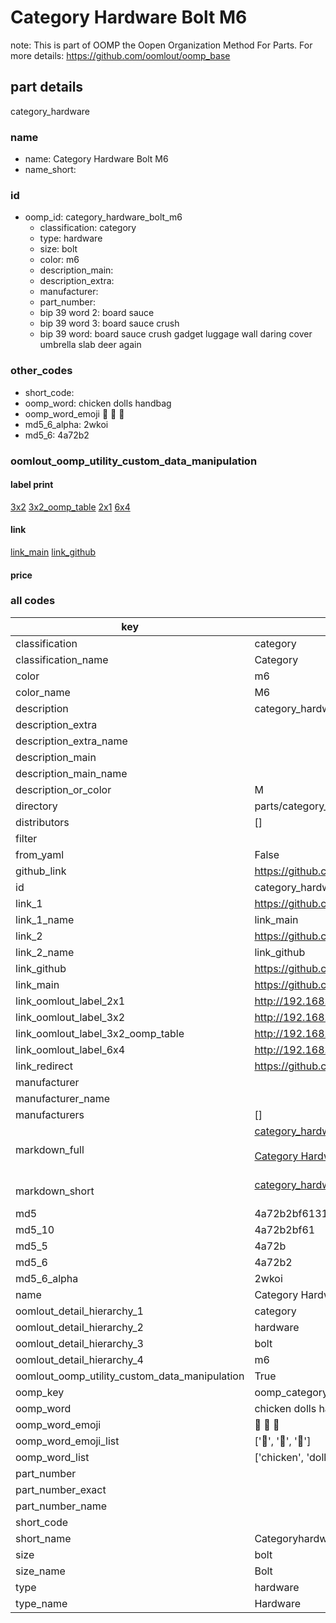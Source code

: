 # Category Hardware Bolt M6  

note: This is part of OOMP the Oopen Organization Method For Parts. For more details: https://github.com/oomlout/oomp_base

##  part details
  



category_hardware



### name
* name: Category Hardware Bolt M6
* name_short: 
### id
* oomp_id: category_hardware_bolt_m6
  * classification: category
  * type: hardware
  * size: bolt
  * color: m6
  * description_main: 
  * description_extra: 
  * manufacturer: 
  * part_number: 
  * bip 39 word 2: board sauce
  * bip 39 word 3: board sauce crush
  * bip 39 word: board sauce crush gadget luggage wall daring cover umbrella slab deer again

### other_codes
* short_code: 
* oomp_word: chicken dolls handbag
* oomp_word_emoji :chicken: :dolls: :handbag:
* md5_6_alpha: 2wkoi
* md5_6: 4a72b2






### oomlout_oomp_utility_custom_data_manipulation
#### label print
[3x2](http://192.168.1.245:1112/?label=oomp%202wkoi)
[3x2_oomp_table](http://192.168.1.108:1112/?label=oomp%202wkoi)
[2x1](http://192.168.1.242:1112/?label=oomp%202wkoi)
[6x4](http://192.168.1.55:1112/?label=oomp%202wkoi)    

#### link

[link_main](https://github.com/oomlout/oomlout_oomp_version_1_messy/tree/main/parts/category_hardware_bolt_m6) [link_github](https://github.com/oomlout/oomlout_oomp_version_1_messy/tree/main/parts/category_hardware_bolt_m6)                             

#### price







### all codes 
| key | value |  
| --- | --- |  
| classification | category |  
| classification_name | Category |  
| color | m6 |  
| color_name | M6 |  
| description | category_hardware |  
| description_extra |  |  
| description_extra_name |  |  
| description_main |  |  
| description_main_name |  |  
| description_or_color | M  |  
| directory | parts/category_hardware_bolt_m6 |  
| distributors | [] |  
| filter |  |  
| from_yaml | False |  
| github_link | https://github.com/oomlout/oomlout_oomp_part_src/tree/main/parts/category_hardware_bolt_m6 |  
| id | category_hardware_bolt_m6 |  
| link_1 | https://github.com/oomlout/oomlout_oomp_version_1_messy/tree/main/parts/category_hardware_bolt_m6 |  
| link_1_name | link_main |  
| link_2 | https://github.com/oomlout/oomlout_oomp_version_1_messy/tree/main/parts/category_hardware_bolt_m6 |  
| link_2_name | link_github |  
| link_github | https://github.com/oomlout/oomlout_oomp_version_1_messy/tree/main/parts/category_hardware_bolt_m6 |  
| link_main | https://github.com/oomlout/oomlout_oomp_version_1_messy/tree/main/parts/category_hardware_bolt_m6 |  
| link_oomlout_label_2x1 | http://192.168.1.242:1112/?label=oomp%202wkoi |  
| link_oomlout_label_3x2 | http://192.168.1.245:1112/?label=oomp%202wkoi |  
| link_oomlout_label_3x2_oomp_table | http://192.168.1.108:1112/?label=oomp%202wkoi |  
| link_oomlout_label_6x4 | http://192.168.1.55:1112/?label=oomp%202wkoi |  
| link_redirect | https://github.com/oomlout/oomlout_oomp_version_1_messy/tree/main/parts/category_hardware_bolt_m6 |  
| manufacturer |  |  
| manufacturer_name |  |  
| manufacturers | [] |  
| markdown_full | [category_hardware_bolt_m6](none)<br>[](none)<br>[Category Hardware Bolt M6](none)<br><br> |  
| markdown_short | [category_hardware_bolt_m6](none)<br><br> |  
| md5 | 4a72b2bf613186f3dac265ea6a2fe0c5 |  
| md5_10 | 4a72b2bf61 |  
| md5_5 | 4a72b |  
| md5_6 | 4a72b2 |  
| md5_6_alpha | 2wkoi |  
| name | Category Hardware Bolt M6 |  
| oomlout_detail_hierarchy_1 | category |  
| oomlout_detail_hierarchy_2 | hardware |  
| oomlout_detail_hierarchy_3 | bolt |  
| oomlout_detail_hierarchy_4 | m6 |  
| oomlout_oomp_utility_custom_data_manipulation | True |  
| oomp_key | oomp_category_hardware_bolt_m6 |  
| oomp_word | chicken dolls handbag |  
| oomp_word_emoji | :chicken: :dolls: :handbag: |  
| oomp_word_emoji_list | [':chicken:', ':dolls:', ':handbag:'] |  
| oomp_word_list | ['chicken', 'dolls', 'handbag'] |  
| part_number |  |  
| part_number_exact |  |  
| part_number_name |  |  
| short_code |  |  
| short_name | Categoryhardware |  
| size | bolt |  
| size_name | Bolt |  
| type | hardware |  
| type_name | Hardware |  
